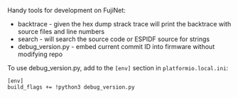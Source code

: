 Handy tools for development on FujiNet:

* backtrace - given the hex dump strack trace will print the backtrace with source files and line numbers
* search - will search the source code or ESPIDF source for strings
* debug_version.py - embed current commit ID into firmware without modifying repo

To use debug_version.py, add to the `[env]` section in `platformio.local.ini`:

    [env]
    build_flags += !python3 debug_version.py
